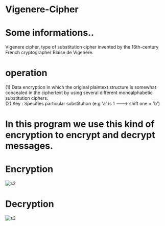 # Vigenere-Cipher
# Some informations..
Vigenere cipher, type of substitution cipher invented by the 16th-century French cryptographer Blaise de Vigenère. 
# operation 
(1) Data encryption in which the original plaintext structure is somewhat concealed in the ciphertext by using several different monoalphabetic substitution ciphers.  
(2) Key : Specifies particular substitution (e.g 'a' is 1 ---> shift one = 'b')
# In this program we use this kind of encryption to encrypt and decrypt messages.
# Encryption
![s2](https://user-images.githubusercontent.com/83230070/128788265-f6db13d3-5ab4-4459-98a8-8cd1527cb6d8.png)
# Decryption
![s3](https://user-images.githubusercontent.com/83230070/128788307-48429668-add1-43e3-9576-ec7aeb4fc086.png)
